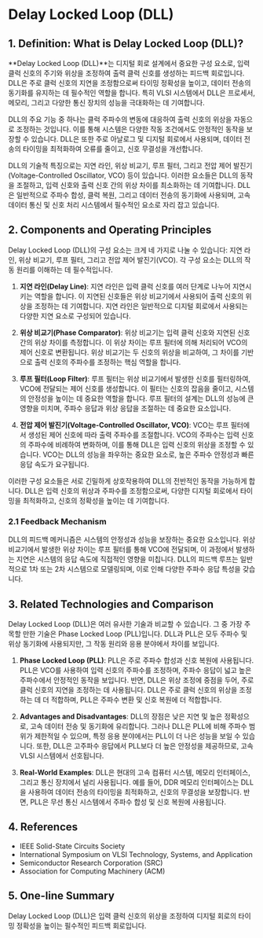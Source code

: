 # Delay Locked Loop (DLL)

## 1. Definition: What is **Delay Locked Loop (DLL)**?
**Delay Locked Loop (DLL)**는 디지털 회로 설계에서 중요한 구성 요소로, 입력 클럭 신호의 주기와 위상을 조정하여 출력 클럭 신호를 생성하는 피드백 회로입니다. DLL은 주로 클럭 신호의 지연을 조정함으로써 타이밍 정확성을 높이고, 데이터 전송의 동기화를 유지하는 데 필수적인 역할을 합니다. 특히 VLSI 시스템에서 DLL은 프로세서, 메모리, 그리고 다양한 통신 장치의 성능을 극대화하는 데 기여합니다.

DLL의 주요 기능 중 하나는 클럭 주파수의 변동에 대응하여 출력 신호의 위상을 자동으로 조정하는 것입니다. 이를 통해 시스템은 다양한 작동 조건에서도 안정적인 동작을 보장할 수 있습니다. DLL은 또한 주로 아날로그 및 디지털 회로에서 사용되며, 데이터 전송의 타이밍을 최적화하여 오류를 줄이고, 신호 무결성을 개선합니다.

DLL의 기술적 특징으로는 지연 라인, 위상 비교기, 루프 필터, 그리고 전압 제어 발진기(Voltage-Controlled Oscillator, VCO) 등이 있습니다. 이러한 요소들은 DLL의 동작을 조절하고, 입력 신호와 출력 신호 간의 위상 차이를 최소화하는 데 기여합니다. DLL은 일반적으로 주파수 합성, 클럭 복원, 그리고 데이터 전송의 동기화에 사용되며, 고속 데이터 통신 및 신호 처리 시스템에서 필수적인 요소로 자리 잡고 있습니다.

## 2. Components and Operating Principles
Delay Locked Loop (DLL)의 구성 요소는 크게 네 가지로 나눌 수 있습니다: 지연 라인, 위상 비교기, 루프 필터, 그리고 전압 제어 발진기(VCO). 각 구성 요소는 DLL의 작동 원리를 이해하는 데 필수적입니다.

1. **지연 라인(Delay Line)**: 지연 라인은 입력 클럭 신호를 여러 단계로 나누어 지연시키는 역할을 합니다. 이 지연된 신호들은 위상 비교기에서 사용되어 출력 신호의 위상을 조정하는 데 기여합니다. 지연 라인은 일반적으로 디지털 회로에서 사용되는 다양한 지연 요소로 구성되어 있습니다.

2. **위상 비교기(Phase Comparator)**: 위상 비교기는 입력 클럭 신호와 지연된 신호 간의 위상 차이를 측정합니다. 이 위상 차이는 루프 필터에 의해 처리되어 VCO의 제어 신호로 변환됩니다. 위상 비교기는 두 신호의 위상을 비교하여, 그 차이를 기반으로 출력 신호의 주파수를 조정하는 핵심 역할을 합니다.

3. **루프 필터(Loop Filter)**: 루프 필터는 위상 비교기에서 발생한 신호를 필터링하여, VCO에 전달되는 제어 신호를 생성합니다. 이 필터는 신호의 잡음을 줄이고, 시스템의 안정성을 높이는 데 중요한 역할을 합니다. 루프 필터의 설계는 DLL의 성능에 큰 영향을 미치며, 주파수 응답과 위상 응답을 조절하는 데 중요한 요소입니다.

4. **전압 제어 발진기(Voltage-Controlled Oscillator, VCO)**: VCO는 루프 필터에서 생성된 제어 신호에 따라 출력 주파수를 조절합니다. VCO의 주파수는 입력 신호의 주파수에 비례하여 변화하며, 이를 통해 DLL은 입력 신호의 위상을 조정할 수 있습니다. VCO는 DLL의 성능을 좌우하는 중요한 요소로, 높은 주파수 안정성과 빠른 응답 속도가 요구됩니다.

이러한 구성 요소들은 서로 긴밀하게 상호작용하여 DLL의 전반적인 동작을 가능하게 합니다. DLL은 입력 신호의 위상과 주파수를 조정함으로써, 다양한 디지털 회로에서 타이밍을 최적화하고, 신호의 정확성을 높이는 데 기여합니다.

### 2.1 Feedback Mechanism
DLL의 피드백 메커니즘은 시스템의 안정성과 성능을 보장하는 중요한 요소입니다. 위상 비교기에서 발생한 위상 차이는 루프 필터를 통해 VCO에 전달되며, 이 과정에서 발생하는 지연은 시스템의 응답 속도에 직접적인 영향을 미칩니다. DLL의 피드백 루프는 일반적으로 1차 또는 2차 시스템으로 모델링되며, 이로 인해 다양한 주파수 응답 특성을 갖습니다. 

## 3. Related Technologies and Comparison
Delay Locked Loop (DLL)은 여러 유사한 기술과 비교할 수 있습니다. 그 중 가장 주목할 만한 기술은 Phase Locked Loop (PLL)입니다. DLL과 PLL은 모두 주파수 및 위상 동기화에 사용되지만, 그 작동 원리와 응용 분야에서 차이를 보입니다.

1. **Phase Locked Loop (PLL)**: PLL은 주로 주파수 합성과 신호 복원에 사용됩니다. PLL은 VCO를 사용하여 입력 신호의 주파수를 조정하며, 주파수 응답이 넓고 높은 주파수에서 안정적인 동작을 보입니다. 반면, DLL은 위상 조정에 중점을 두어, 주로 클럭 신호의 지연을 조정하는 데 사용됩니다. DLL은 주로 클럭 신호의 위상을 조정하는 데 더 적합하며, PLL은 주파수 변환 및 신호 복원에 더 적합합니다.

2. **Advantages and Disadvantages**: DLL의 장점은 낮은 지연 및 높은 정확성으로, 고속 데이터 전송 및 동기화에 유리합니다. 그러나 DLL은 PLL에 비해 주파수 범위가 제한적일 수 있으며, 특정 응용 분야에서는 PLL이 더 나은 성능을 보일 수 있습니다. 또한, DLL은 고주파수 응답에서 PLL보다 더 높은 안정성을 제공하므로, 고속 VLSI 시스템에서 선호됩니다.

3. **Real-World Examples**: DLL은 현대의 고속 컴퓨터 시스템, 메모리 인터페이스, 그리고 통신 장치에서 널리 사용됩니다. 예를 들어, DDR 메모리 인터페이스는 DLL을 사용하여 데이터 전송의 타이밍을 최적화하고, 신호의 무결성을 보장합니다. 반면, PLL은 무선 통신 시스템에서 주파수 합성 및 신호 복원에 사용됩니다.

## 4. References
- IEEE Solid-State Circuits Society
- International Symposium on VLSI Technology, Systems, and Application
- Semiconductor Research Corporation (SRC)
- Association for Computing Machinery (ACM)

## 5. One-line Summary
Delay Locked Loop (DLL)은 입력 클럭 신호의 위상을 조정하여 디지털 회로의 타이밍 정확성을 높이는 필수적인 피드백 회로입니다.
